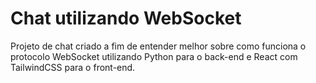 # Chat utilizando WebSocket
Projeto de chat criado a fim de entender melhor sobre como funciona o protocolo WebSocket utilizando Python para o back-end e React com TailwindCSS para o front-end.
